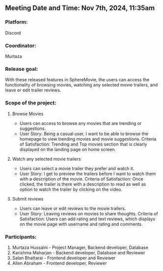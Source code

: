 
## Meeting Date and Time: Nov 7th, 2024, 11:35am

### Platform:
Discord

### Coordinator: 
Murtaza

### Release goal: 
With these released features in SphereMovie, the users can access the functionality of browsing movies, watching any selected movie trailers, and leave or edit trailer reviews. 

### Scope of the project: 
  1. Browse Movies
     - Users can access to browse any movies that are trending or suggestions. 
     - User Story: Being a casual user, I want to be able to browse the homepage to view trending movies and movie suggestions. Criteria of Satisfaction: Trending and Top movies section that is clearly displayed on the landing page on home screen.
       
  2. Watch any selected movie trailers
     - Users can select a movie trailer they prefer and watch it.
     - User Story: I get to preview the trailers before I want to watch them with a description of the movie. Criteria of Satisfaction: Once clicked, the trailer is there with a description to read as well as option to watch the trailer by clicking on the video.
       
  3. Submit reviews
     - Users can leave or edit reviews to the movie trailers. 
     - User Story: Leaving reviews on movies to share thoughts. Criteria of Satisfaction: Users can add rating and text reviews, which displays on the movie page with username and rating and comments.

### Participants: 
  1. Murtaza Hussaini - Project Manager, Backend developer, Database
  2. Karishma Maharjan - Backend developer, Database and Reviewer
  3. Salan Bhattarai - Frontend developer and Reviewer
  4. Allen Abraham - Frontend developer, Reviewer
